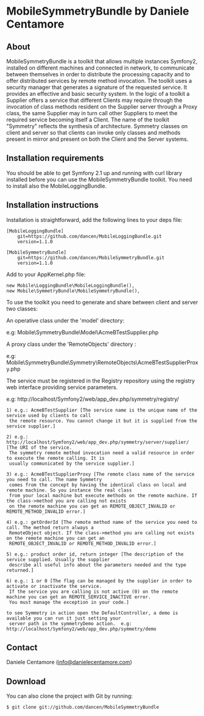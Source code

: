 MobileSymmetryBundle by Daniele Centamore
=================================

About
-----
MobileSymmetryBundle is a toolkit that allows multiple instances Symfony2, installed on different machines and connected in network, to communicate between themselves in order to distribute the processing capacity and to offer distributed services by remote method invocation. The toolkit uses a security manager that generates a signature of the requested service. It provides an effective and basic security system. In the logic of a toolkit a Supplier offers a service that different Clients may require through the invocation of class methods resident on the Supplier server through a Proxy class, the same Supplier may in turn call other Suppliers to meet the required service becoming itself a Client. The name of the toolkit "Symmetry" reflects the synthesis of architecture. Symmetry classes on client and server so that clients can invoke only classes and methods present in mirror and present on both the Client and the Server systems. 

Installation requirements
-------------------------
You should be able to get Symfony 2.1 up and running with curl library installed before you can use the MobileSymmetryBundle toolkit. You need to install also the MobileLoggingBundle.

Installation instructions
-------------------------
Installation is straightforward, add the following lines to your deps file:

```
[MobileLoggingBundle]
    git=https://github.com/dancen/MobileLoggingBundle.git
    version=1.1.0

[MobileSymmetryBundle]
    git=https://github.com/dancen/MobileSymmetryBundle.git
    version=1.1.0
```


Add to your AppKernel.php file:

```
new Mobile\LoggingBundle\MobileLoggingBundle(),
new Mobile\SymmetryBundle\MobileSymmetryBundle(),
```

To use the toolkit you need to generate and share between client and server two classes:

An operative class under the 'model' directory:

e.g: Mobile\SymmetryBundle\Model\AcmeBTestSupplier.php

A proxy class under the 'RemoteObjects' directory :

e.g: Mobile\SymmetryBundle\Symmetry\RemoteObjects\AcmeBTestSupplierProxy.php

The service must be registered in the Registry repository using the registry web interface providing service parameters.

e.g: http://localhost/Symfony2/web/app_dev.php/symmetry/registry/

```
1) e.g.: AcmeBTestSupplier [The service name is the unique name of the service used by clients to call
 the remote resource. You cannot change it but it is supplied from the service supplier.] 
```

```
2) e.g.: http://localhost/Symfony2/web/app_dev.php/symmetry/server/supplier/ [The URI of the service.
 The symmetry remote method invocation need a valid resource in order to execute the remote calling. It is
 usually communicated by the service supplier.] 
```

```
3) e.g.: AcmeBTestSupplierProxy [The remote class name of the service you need to call. The name Symmetry
 comes from the concept by having the identical class on local and remote machine. So you instance the real class
 from your local machine but execute methods on the remote machine. If the class->method you are calling not exists
 on the remote machine you can get an REMOTE_OBJECT_INVALID or REMOTE_METHOD_INVALID error.] 
```

```
4) e.g.: getOrderId [The remote method name of the service you need to call. The method return always a
 RemoteObject object. If the class->method you are calling not exists on the remote machine you can get an
 REMOTE_OBJECT_INVALID or REMOTE_METHOD_INVALID error.] 
```

```
5) e.g.: product order id, return integer [The description of the service supplied. Usually the supplier
 describe all useful info about the parameters needed and the type returned.] 
```

```
6) e.g.: 1 or 0 [The flag can be managed by the supplier in order to activate or inactivate the service.
 If the service you are calling is not active (0) on the remote machine you can get an REMOTE_SERVICE_INACTIVE error.
 You must manage the exception in your code.] 
```

```
to see Symmetry in action open the DefaultController, a demo is available you can run it just setting your
 server path in the symmetryDemo action.  e.g: http://localhost/Symfony2/web/app_dev.php/symmetry/demo
```



Contact
-------
Daniele Centamore (info@danielecentamore.com)

Download
--------
You can also clone the project with Git by running:

```
$ git clone git://github.com/dancen/MobileSymmetryBundle

```

